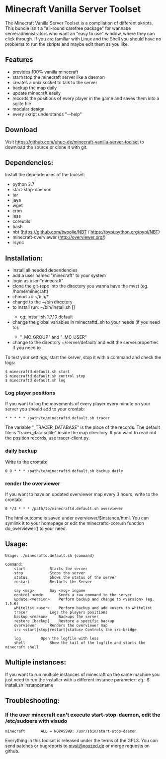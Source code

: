 Minecraft Vanilla Server Toolset
================================

The Minecraft Vanilla Server Toolset is a compilation of different skripts. This bundle isn't a "all-round carefree package" for wannabe serveradministrators who want an "easy to use" window, where they can click through. If you are familiar with Linux and the Shell you should have no problems to run the skripts and maybe edit them as you like.


Features
---------------

* provides 100% vanilla minecraft
* start/stop the minecraft server like a daemon
* creates a unix socket to talk to the server
* backup the map daily
* update minecraft easily
* records the positions of every player in the game and saves them into a sqlite file
* modular design
* every skript understands "--help"

Download
-----------------

Visit https://github.com/uhuc-de/minecraft-vanilla-server-toolset to download the source or clone it with git.


Dependencies:
-----------------

Install the dependencies of the toolset:

* python 2.7
* start-stop-daemon
* tar
* java
* wget
* cron
* less
* coreutils
* bash
* nbt (https://github.com/twoolie/NBT / https://pypi.python.org/pypi/NBT)
* minecraft-overviewer (http://overviewer.org/)
* rsync

Installation:
------------------

* install all needed dependencies
* add a user named "minecraft" to your system
* login as user "minecraft"
* clone the git-repo into the directory you wanna have the mvst (eg. /home/minecraft)
* chmod +x ~/bin/*
* change to the ~/bin directory
* to install run: ~/bin/install.sh <version> [<instance>]
	* eg: install.sh 1.7.10 default
* change the global variables in minecraftd.<instance>.sh to your needs (if you need to):
	* "\_MC\_GROUP" and "\_MC\_USER"
* change to the directory ~/server/default/ and edit the server.properties if you need to

To test your settings, start the server, stop it with a command and check the logs:

	$ minecraftd.default.sh start
	$ minecraftd.default.sh control stop
	$ minecraftd.default.sh log



### Log player positions

If you want to log the movements of every player every minute on your server you should add to your crontab:

	* * * * * /path/to/minecraftd.default.sh tracer

The variable "\_TRACER\_DATABASE" is the place of the records. The default file is "tracer\_data.sqlite" inside the map directory. If you want to read out the position records, use tracer-client.py.

### daily backup

Write to the crontab:

	0 0 * * * /path/to/minecraftd.default.sh backup daily

### render the overviewer

If you want to have an updated overviewer map every 3 hours, write to the crontab:

	0 */3 * * * /path/to/minecraftd.default.sh overviewer

The html outcome is saved under overviewer/$instance/html. You can symlink it to your homepage or edit the minecraftd-core.sh function do_overviewer() to your need.


Usage:
------------------


	Usage: ./minecraftd.default.sh {command}

	Command:
		start			Starts the server
		stop			Stops the server
		status			Shows the status of the server
		restart			Restarts the Server

		say <msg>		Say <msg> ingame
		control <cmd>		Sends a raw command to the server
		update <version>	Perform backup and change to <version> (eg. 1.5.6)
		whitelist <user> 	Perform backup and add <user> to whitelist
		tracer			Logs the players positions
		backup <reason>		Backups the server
		restore [backup]	Restore a specific backup
		overviewer		Renders the overviewer map
		irc <start|stop|restart|status>	Controls the irc-bridge

		log			Open the logfile with less
		shell			Show the tail of the logfile and starts the minecraft shell


Multiple instances:
-------------------

If you want to run multiple instances of minecraft on the same machine you just need to run the installer with a different instance parameter:
eg.: $ install.sh <version> instancename


Troubleshooting:
------------------

### If the user minecraft can't execute start-stop-daemon, edit the /etc/sudoers with visudo
	minecraft       ALL = NOPASSWD: /usr/sbin/start-stop-daemon



Everything in this toolset is released under the terms of the GPL3. You can send patches or bugreports to mvst@noxzed.de or merge requests on github.
